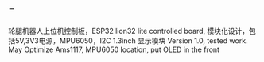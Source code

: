 # -
轮腿机器人上位机控制板，ESP32 lion32 lite controlled board, 模块化设计，包括5V,3V3电源，MPU6050，I2C 1.3inch 显示模块
Version 1.0, tested work. May Optimize Ams1117, MPU6050 location, put OLED in the front
